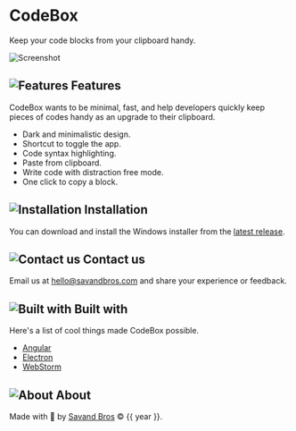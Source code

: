 # CodeBox

Keep your code blocks from your clipboard handy.

![Screenshot](assets/screenshot.png)

## ![Features](assets/icons/features.svg) Features

CodeBox wants to be minimal, fast, and help developers quickly keep
pieces of codes handy as an upgrade to their clipboard.

- Dark and minimalistic design.
- Shortcut to toggle the app.
- Code syntax highlighting.
- Paste from clipboard.
- Write code with distraction free mode.
- One click to copy a block.

## ![Installation](assets/icons/installation.svg) Installation

You can download and install the Windows installer from the
[latest release](https://github.com/AmirSavand/codebox/releases/latest).

## ![Contact us](assets/icons/contact-us.svg) Contact us

Email us at [hello@savandbros.com](mailto:hello@savandbros.com) and share your experience or feedback.

## ![Built with](assets/icons/built-with.svg) Built with

Here's a list of cool things made CodeBox possible.

- [Angular](https://angular.io)
- [Electron](https://electronjs.org)
- [WebStorm](https://jetbrains.com/webstorm)

## ![About](assets/icons/about.svg) About

Made with 💖 by [Savand Bros](https://savandbros.com) &copy; {{ year }}.
